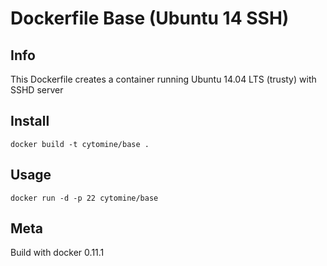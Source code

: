 # Dockerfile Base (Ubuntu 14 SSH)

## Info

This Dockerfile creates a container running Ubuntu 14.04 LTS (trusty) with SSHD server

## Install

`docker build -t cytomine/base .`

## Usage

```docker run -d -p 22 cytomine/base```

## Meta

Build with docker 0.11.1
